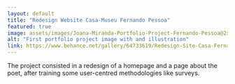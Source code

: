 ```yaml
---
layout: default
title: "Redesign Website Casa-Museu Fernando Pessoa"
featured: true
image: assets/images/Joana-Miranda-Portfolio-Project-Fernando-Pessoa@2x.png
alt: "First portfolio project image with and illustration"
link: https://www.behance.net/gallery/64733619/Redesign-Site-Casa-Fernando-Pessoa
---
```


The project consisted in a redesign of a homepage and a page about the poet, after training some user-centred methodologies like surveys.

